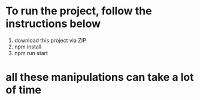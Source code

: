 # To run the project, follow the instructions below

1. download this project via ZIP
1. npm install
1. npm run start

# all these manipulations can take a lot of time
